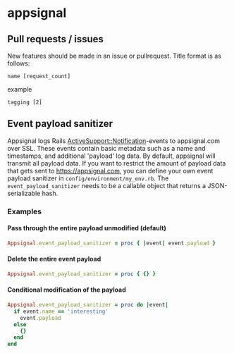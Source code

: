 appsignal
=================


## Pull requests / issues

New features should be made in an issue or pullrequest. Title format is as follows:


    name [request_count]

example

    tagging [2]

## Event payload sanitizer
Appsignal logs Rails
[ActiveSupport::Notification](http://api.rubyonrails.org/classes/ActiveSupport/Notifications.html)-events
to appsignal.com over SSL. These events contain basic metadata such as a name
and timestamps, and additional 'payload' log data. By default,
appsignal will transmit all payload data. If you want to restrict the amount of
payload data that gets sent to <https://appsignal.com>, you can define your own
event payload sanitizer in `config/environment/my_env.rb`. The
`event_payload_sanitizer` needs to be a callable object that returns a
JSON-serializable hash.

### Examples

#### Pass through the entire payload unmodified (default)
```ruby
Appsignal.event_payload_sanitizer = proc { |event| event.payload }
```

#### Delete the entire event payload
```ruby
Appsignal.event_payload_sanitizer = proc { {} }
```

#### Conditional modification of the payload
```ruby
Appsignal.event_payload_sanitizer = proc do |event|
  if event.name == 'interesting'
    event.payload
  else
    {}
  end
end
```
